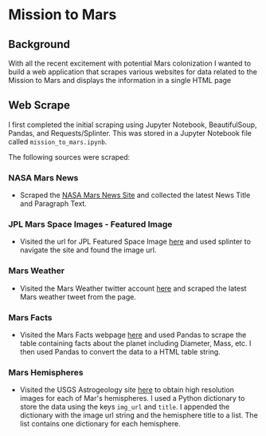 # Mission to Mars

## Background
With all the recent excitement with potential Mars colonization I wanted to build a web application that scrapes various websites for data related to the Mission to Mars and displays the information in a single HTML page

## Web Scrape
I first completed the initial scraping using Jupyter Notebook, BeautifulSoup, Pandas, and Requests/Splinter. This was stored in a Jupyter Notebook file called `mission_to_mars.ipynb`.

The following sources were scraped: 
### NASA Mars News
* Scraped the [NASA Mars News Site](https://mars.nasa.gov/news/) and collected the latest News Title and Paragraph Text.

### JPL Mars Space Images - Featured Image
* Visited the url for JPL Featured Space Image [here](https://www.jpl.nasa.gov/spaceimages/?search=&category=Mars) and used splinter to navigate the site and found the image url.

### Mars Weather
* Visited the Mars Weather twitter account [here](https://twitter.com/marswxreport?lang=en) and scraped the latest Mars weather tweet from the page.

### Mars Facts
* Visited the Mars Facts webpage [here](https://space-facts.com/mars/) and used Pandas to scrape the table containing facts about the planet including Diameter, Mass, etc. I then used Pandas to convert the data to a HTML table string.

### Mars Hemispheres
* Visited the USGS Astrogeology site [here](https://astrogeology.usgs.gov/search/results?q=hemisphere+enhanced&k1=target&v1=Mars) to obtain high resolution images for each of Mar's hemispheres. I used a Python dictionary to store the data using the keys `img_url` and `title`. I appended the dictionary with the image url string and the hemisphere title to a list. The list contains one dictionary for each hemisphere.

